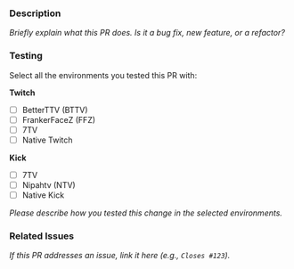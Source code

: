 ### Description

_Briefly explain what this PR does. Is it a bug fix, new feature, or a refactor?_

### Testing

Select all the environments you tested this PR with:

**Twitch**
- [ ] BetterTTV (BTTV)
- [ ] FrankerFaceZ (FFZ)
- [ ] 7TV
- [ ] Native Twitch

**Kick**
- [ ] 7TV
- [ ] Nipahtv (NTV)
- [ ] Native Kick

_Please describe how you tested this change in the selected environments._

### Related Issues

_If this PR addresses an issue, link it here (e.g., `Closes #123`)._